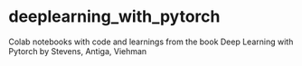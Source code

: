 # deeplearning_with_pytorch
Colab notebooks with code and learnings from the book Deep Learning with Pytorch by Stevens, Antiga, Viehman
